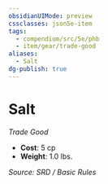 ```yaml
---
obsidianUIMode: preview
cssclasses: json5e-item
tags:
  - compendium/src/5e/phb
  - item/gear/trade-good
aliases:
  - Salt
dg-publish: true
---
```

# Salt
*Trade Good*  

- **Cost**: 5 cp
- **Weight**: 1.0 lbs.

*Source: SRD / Basic Rules*